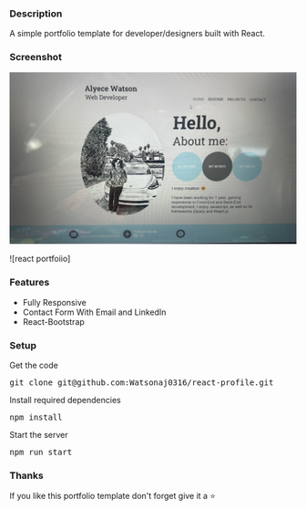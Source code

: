 ### Description

A simple portfolio template for developer/designers built with React. 

### Screenshot

![screenshot](IMG_8692.jpg) 


![react portfoiio] 
### Features

- Fully Responsive
- Contact Form With Email and LinkedIn
- React-Bootstrap


### Setup

Get the code

<pre>git clone git@github.com:Watsonaj0316/react-profile.git </pre>
 
Install required dependencies

<pre>npm install</pre>


Start the server

<pre>npm run start</pre>

### Thanks

If you like this portfolio template don't forget give it a ⭐ 

